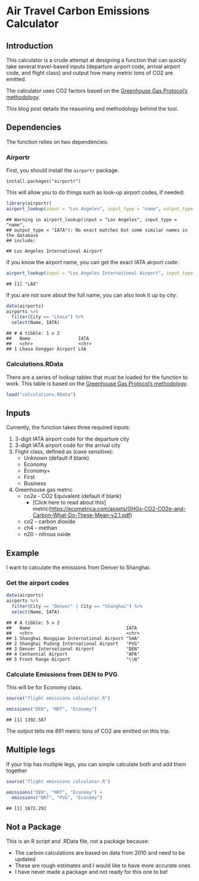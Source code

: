 Air Travel Carbon Emissions Calculator
================

## Introduction

This calculator is a crude attempt at designing a function that can
quickly take several travel-based inputs (departure airport code,
arrival airport code, and flight class) and output how many metric tons
of CO2 are emitted.

The calculator uses CO2 factors based on the [Greenhouse Gas Protocol’s
methodology](https://ghgprotocol.org/calculation-tools#cross_sector_tools_id).

This blog post details the reasoning and methodology behind the tool.

## Dependencies

The function relies on two dependencies:

### Airportr

First, you should install the `airportr` package.

`install.packages("airportr")`

This will allow you to do things such as look-up airport codes, if
needed:

``` r
library(airportr)
airport_lookup(input = "Los Angeles", input_type = "name", output_type = "IATA")
```

    ## Warning in airport_lookup(input = "Los Angeles", input_type = "name",
    ## output_type = "IATA"): No exact matches but some similar names in the database
    ## include:

    ## Los Angeles International Airport

If you know the airport name, you can get the exact IATA airport
code:

``` r
airport_lookup(input = "Los Angeles International Airport", input_type = "name", output_type = "IATA")
```

    ## [1] "LAX"

If you are not sure about the full name, you can also look it up by
city:

``` r
data(airports)
airports %>%
  filter(City == "Lhasa") %>%
  select(Name, IATA)
```

    ## # A tibble: 1 x 2
    ##   Name                  IATA 
    ##   <chr>                 <chr>
    ## 1 Lhasa Gonggar Airport LXA

### Calculations.RData

There are a series of lookup tables that must be loaded for the function
to work. This table is based on the [Greenhouse Gas Protocol’s
methodology](https://ghgprotocol.org/calculation-tools#cross_sector_tools_id).

``` r
load("calculations.RData")
```

## Inputs

Currently, the function takes three required inputs:

1.  3-digit IATA airport code for the departure city
2.  3-digit IATA airport code for the arrival city
3.  Flight class, defined as (case sensitive):
      - Unknown (default if blank)
      - Economy
      - Economy+
      - First
      - Business
4.  Greenhouse gas metric
      - co2e - CO2 Equivalent (default if blank)
          - \[Click here to read about this\]
            metric(<https://ecometrica.com/assets/GHGs-CO2-CO2e-and-Carbon-What-Do-These-Mean-v2.1.pdf>)
      - co2 - carbon dioxide
      - ch4 - methan
      - n20 - nitrous oxide

## Example

I want to calculate the emissions from Denver to Shanghai.

### Get the airport codes

``` r
data(airports)
airports %>%
  filter(City == "Denver" | City == "Shanghai") %>%
  select(Name, IATA)
```

    ## # A tibble: 5 x 2
    ##   Name                                    IATA 
    ##   <chr>                                   <chr>
    ## 1 Shanghai Hongqiao International Airport "SHA"
    ## 2 Shanghai Pudong International Airport   "PVG"
    ## 3 Denver International Airport            "DEN"
    ## 4 Centennial Airport                      "APA"
    ## 5 Front Range Airport                     "\\N"

### Calculate Emissions from DEN to PVG

This will be for Economy class.

``` r
source("flight emissions calculator.R")

emissions("DEN", "NRT", "Economy")
```

    ## [1] 1392.587

The output tells me 891 metric tons of CO2 are emitted on this trip.

## Multiple legs

If your trip has multiple legs, you can simple calculate both and add
them together

``` r
source("flight emissions calculator.R")

emissions("DEN", "NRT", "Economy") +
  emissions("NRT", "PVG", "Economy")
```

    ## [1] 1672.292

## Not a Package

This is an R script and .RData file, not a package because:

  - The carbon calculations are based on data from 2010 and need to be
    updated
  - These are rough estimates and I would like to have more accurate
    ones
  - I have never made a package and not ready for this one to be\!
